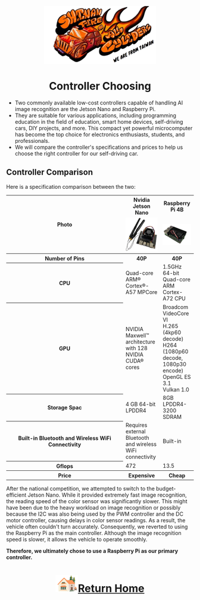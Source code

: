 <div align=center><img src="../img/logo.png" width=300></div>

# <div align="center">Controller Choosing </div> 

- Two commonly available low-cost controllers capable of handling AI image recognition are the Jetson Nano and Raspberry Pi.
- They are suitable for various applications, including programming education in the field of education, smart home devices, self-driving cars, DIY projects, and more. This compact yet powerful microcomputer has become the top choice for electronics enthusiasts, students, and professionals.  
- We will compare the controller's specifications and prices to help us choose the right controller for our self-driving car.

## Controller Comparison
Here is a specification comparison between the two:

<div align=center>
<table>
<tr>
<th rowspan="2" width=300>Photo</th>
<th>Nvidia Jetson Nano</th>
<th>Raspberry Pi 4B</th>
</tr><tr>
<td><img src="./img/jeston_nano.png" width=200></td>
<td><img src="./img/raspberry_pi_4.png" width=200></td>
</tr><tr>
<th>Number of Pins</th>
<th>40P</th>
<th>40P</th>
</tr><tr>
<th>CPU</th>
<td>Quad-core ARM® Cortex®-A57 MPCore</td>
<td>1.5GHz 64-bit Quad-core ARM Cortex-A72 CPU</td>
</tr><tr>
<th>GPU</th>
<td>NVIDIA Maxwell™ architecture with 128 NVIDIA CUDA®  cores</td>
<td>Broadcom VideoCore VI<br> H.265 (4kp60 decode)<br> H264 (1080p60 decode, 1080p30 encode) OpenGL ES 3.1<br> Vulkan 1.0</td>
</tr><tr>
<th>Storage Spac</th>
<td>4 GB 64-bit LPDDR4</td>
<td>8GB LPDDR4-3200 SDRAM</td>
</tr><tr>
<th>Built-in Bluetooth and Wireless WiFi Connectivity</th>
<td>Requires external Bluetooth and wireless WiFi connectivity</td>
<td>Built-in</td>
</tr><tr>
<th>Gflops</th>
<td>472</td>
<td>13.5</td>
</tr><tr>
<th>Price</th>
<th>Expensive</th>
<th>Cheap</th>  
</tr>
</table>
</div>

After the national competition, we attempted to switch to the budget-efficient Jetson Nano. While it provided extremely fast image recognition, the reading speed of the color sensor was significantly slower. This might have been due to the heavy workload on image recognition or possibly because the I2C was also being used by the PWM controller and the DC motor controller, causing delays in color sensor readings. As a result, the vehicle often couldn't turn accurately. Consequently, we reverted to using the Raspberry Pi as the main controller. Although the image recognition speed is slower, it allows the vehicle to operate smoothly.

__Therefore, we ultimately chose to use a Raspberry Pi as our primary controller.__


# <div align="center">![HOME](../../other/img/Home.png)[Return Home](../../)</div> 
